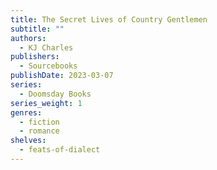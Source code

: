 ```yaml
---
title: The Secret Lives of Country Gentlemen
subtitle: ""
authors:
  - KJ Charles
publishers:
  - Sourcebooks
publishDate: 2023-03-07
series:
  - Doomsday Books
series_weight: 1
genres:
  - fiction
  - romance
shelves:
  - feats-of-dialect
---
```

